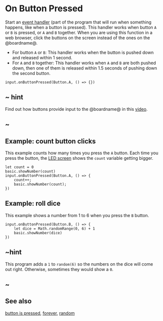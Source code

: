# On Button Pressed

Start an [event handler](/reference/event-handler) (part of the program that will run when something happens, like when a button is pressed). 
This handler works when button `A` or `B` is pressed, or `A` and `B` together.
When you are using this function in a web browser, click the buttons on the screen instead of the ones
on the @boardname@.

* For button `A` or `B`: This handler works when the button is pushed down and released within 1 second.
* For `A` and `B` together: This handler works when `A` and `B` are both pushed down, then one of them is released within 1.5 seconds of pushing down the second button.

```sig
input.onButtonPressed(Button.A, () => {})
```

## ~ hint

Find out how buttons provide input to the @boardname@ in this [video](https://www.youtube.com/watch?v=t_Qujjd_38o).

## ~

## Example: count button clicks

This example counts how many times you press the `A` button. 
Each time you press the button, the [LED screen](/device/screen) shows the `count` variable getting bigger.

```blocks
let count = 0
basic.showNumber(count)
input.onButtonPressed(Button.A, () => {
    count++;
    basic.showNumber(count);
})
```

## Example: roll dice

This example shows a number from 1 to 6 when you press the `B` button.

```blocks
input.onButtonPressed(Button.B, () => {
    let dice = Math.randomRange(0, 6) + 1
    basic.showNumber(dice)
})
```

## ~hint

This program adds a `1` to `random(6)` so the numbers on the dice will come out right.
Otherwise, sometimes they would show a `0`.

## ~

## See also

[button is pressed](/reference/input/button-is-pressed), [forever](/reference/basic/forever), [random](/blocks/math)

